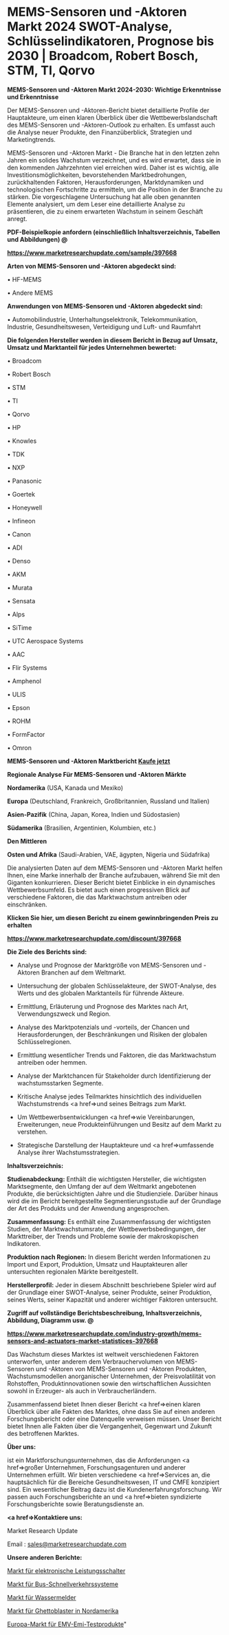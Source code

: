 # MEMS-Sensoren und -Aktoren Markt 2024 SWOT-Analyse, Schlüsselindikatoren, Prognose bis 2030 | Broadcom, Robert Bosch, STM, TI, Qorvo

<strong>MEMS-Sensoren und -Aktoren Markt 2024-2030: Wichtige Erkenntnisse und Erkenntnisse</strong>

Der MEMS-Sensoren und -Aktoren-Bericht bietet detaillierte Profile der Hauptakteure, um einen klaren Überblick über die Wettbewerbslandschaft des MEMS-Sensoren und -Aktoren-Outlook zu erhalten. Es umfasst auch die Analyse neuer Produkte, den Finanzüberblick, Strategien und Marketingtrends.

MEMS-Sensoren und -Aktoren Markt - Die Branche hat in den letzten zehn Jahren ein solides Wachstum verzeichnet, und es wird erwartet, dass sie in den kommenden Jahrzehnten viel erreichen wird. Daher ist es wichtig, alle Investitionsmöglichkeiten, bevorstehenden Marktbedrohungen, zurückhaltenden Faktoren, Herausforderungen, Marktdynamiken und technologischen Fortschritte zu ermitteln, um die Position in der Branche zu stärken. Die vorgeschlagene Untersuchung hat alle oben genannten Elemente analysiert, um dem Leser eine detaillierte Analyse zu präsentieren, die zu einem erwarteten Wachstum in seinem Geschäft anregt.



<strong><b>PDF-Beispielkopie anfordern (einschließlich Inhaltsverzeichnis, Tabellen und Abbildungen) @ </b></strong>

<strong><a href=https://www.marketresearchupdate.com/sample/397668>

<strong>https://www.marketresearchupdate.com/sample/397668</u></a></strong></strong>



<strong>Arten von MEMS-Sensoren und -Aktoren abgedeckt sind:</strong>

• HF-MEMS

• Andere MEMS



<strong>Anwendungen von MEMS-Sensoren und -Aktoren abgedeckt sind:</strong>

• Automobilindustrie, Unterhaltungselektronik, Telekommunikation, Industrie, Gesundheitswesen, Verteidigung und Luft- und Raumfahrt



<strong>Die folgenden Hersteller werden in diesem Bericht in Bezug auf Umsatz, Umsatz und Marktanteil für jedes Unternehmen bewertet:</strong>

• Broadcom

• Robert Bosch

• STM

• TI

• Qorvo

• HP

• Knowles

• TDK

• NXP

• Panasonic

• Goertek

• Honeywell

• Infineon

• Canon

• ADI

• Denso

• AKM

• Murata

• Sensata

• Alps

• SiTime

• UTC Aerospace Systems

• AAC

• Flir Systems

• Amphenol

• ULIS

• Epson

• ROHM

• FormFactor

• Omron



<strong>MEMS-Sensoren und -Aktoren Marktbericht <a href=https://www.marketresearchupdate.com/buynow/397668>Kaufe jetzt</a></strong>



<strong>Regionale Analyse Für MEMS-Sensoren und -Aktoren Märkte</strong>



<strong>Nordamerika</strong> (USA, Kanada und Mexiko)



<strong>Europa</strong> (Deutschland, Frankreich, Großbritannien, Russland und Italien)



<strong>Asien-Pazifik</strong> (China, Japan, Korea, Indien und Südostasien)



<strong>Südamerika</strong> (Brasilien, Argentinien, Kolumbien, etc.)



<strong>Den Mittleren</strong> 

<strong>Osten und Afrika</strong> (Saudi-Arabien, VAE, ägypten, Nigeria und Südafrika)

Die analysierten Daten auf dem MEMS-Sensoren und -Aktoren Markt helfen Ihnen, eine Marke innerhalb der Branche aufzubauen, während Sie mit den Giganten konkurrieren. Dieser Bericht bietet Einblicke in ein dynamisches Wettbewerbsumfeld. Es bietet auch einen progressiven Blick auf verschiedene Faktoren, die das Marktwachstum antreiben oder einschränken.



<strong>Klicken Sie hier, um diesen Bericht zu einem gewinnbringenden Preis zu erhalten
</strong>

<strong><a href=https://www.marketresearchupdate.com/discount/397668>https://www.marketresearchupdate.com/discount/397668</b></u></strong></a>



<strong>Die Ziele des Berichts sind:</strong>

- Analyse und Prognose der Marktgröße von MEMS-Sensoren und -Aktoren Branchen auf dem Weltmarkt.

- Untersuchung der globalen Schlüsselakteure, der SWOT-Analyse, des Werts und des globalen Marktanteils für führende Akteure.

- Ermittlung, Erläuterung und Prognose des Marktes nach Art, Verwendungszweck und Region.

- Analyse des Marktpotenzials und -vorteils, der Chancen und Herausforderungen, der Beschränkungen und Risiken der globalen Schlüsselregionen.

- Ermittlung wesentlicher Trends und Faktoren, die das Marktwachstum antreiben oder hemmen.

- Analyse der Marktchancen für Stakeholder durch Identifizierung der wachstumsstarken Segmente.

- Kritische Analyse jedes Teilmarktes hinsichtlich des individuellen Wachstumstrends <a href=>und</a> seines Beitrags zum Markt.

- Um Wettbewerbsentwicklungen <a href=>wie</a> Vereinbarungen, Erweiterungen, neue Produkteinführungen und Besitz auf dem Markt zu verstehen.

- Strategische Darstellung der Hauptakteure und <a href=>umfas</a>sende Analyse ihrer Wachstumsstrategien.



<strong>Inhaltsverzeichnis:</strong>



<strong>Studienabdeckung:</strong> Enthält die wichtigsten Hersteller, die wichtigsten Marktsegmente, den Umfang der auf dem Weltmarkt angebotenen Produkte, die berücksichtigten Jahre und die Studienziele. Darüber hinaus wird die im Bericht bereitgestellte Segmentierungsstudie auf der Grundlage der Art des Produkts und der Anwendung angesprochen.



<strong>Zusammenfassung:</strong> Es enthält eine Zusammenfassung der wichtigsten Studien, der Marktwachstumsrate, der Wettbewerbsbedingungen, der Markttreiber, der Trends und Probleme sowie der makroskopischen Indikatoren.



<strong>Produktion nach Regionen:</strong> In diesem Bericht werden Informationen zu Import und Export, Produktion, Umsatz und Hauptakteuren aller untersuchten regionalen Märkte bereitgestellt.



<strong>Herstellerprofil:</strong> Jeder in diesem Abschnitt beschriebene Spieler wird auf der Grundlage einer SWOT-Analyse, seiner Produkte, seiner Produktion, seines Werts, seiner Kapazität und anderer wichtiger Faktoren untersucht.



<strong><b>Zugriff auf vollständige Berichtsbeschreibung, Inhaltsverzeichnis, Abbildung, Diagramm usw. @ </b></strong>

<strong><a href=https://www.marketresearchupdate.com/industry-growth/mems-sensors-and-actuators-market-statistices-397668>https://www.marketresearchupdate.com/industry-growth/mems-sensors-and-actuators-market-statistices-397668</a></strong>

Das Wachstum dieses Marktes ist weltweit verschiedenen Faktoren unterworfen, unter anderem dem Verbrauchervolumen von MEMS-Sensoren und -Aktoren von MEMS-Sensoren und -Aktoren Produkten, Wachstumsmodellen anorganischer Unternehmen, der Preisvolatilität von Rohstoffen, Produktinnovationen sowie den wirtschaftlichen Aussichten sowohl in Erzeuger- als auch in Verbraucherländern.

Zusammenfassend bietet Ihnen dieser Bericht <a href=>einen</a> klaren Überblick über alle Fakten des Marktes, ohne dass Sie auf einen anderen Forschungsbericht oder eine Datenquelle verweisen müssen. Unser Bericht bietet Ihnen alle Fakten über die Vergangenheit, Gegenwart und Zukunft des betroffenen Marktes.



<strong>Über uns:</strong>

 ist ein Marktforschungsunternehmen, das die Anforderungen <a href=>großer</a> Unternehmen, Forschungsagenturen und anderer Unternehmen erfüllt. Wir bieten verschiedene <a href=>Services</a> an, die hauptsächlich für die Bereiche Gesundheitswesen, IT und CMFE konzipiert sind. Ein wesentlicher Beitrag dazu ist die Kundenerfahrungsforschung. Wir passen auch Forschungsberichte an und <a href=>bieten</a> syndizierte Forschungsberichte sowie Beratungsdienste an.



<strong><a href=>Kontaktiere uns:</a></strong>

Market Research Update

Email : sales@marketresearchupdate.com



<strong>Unsere anderen Berichte:</strong>

<a href=https://www.linkedin.com/pulse/electronic-circuit-breaker-market-expects-see>Markt für elektronische Leistungsschalter</a>

<a href=https://www.linkedin.com/pulse/bus-rapid-transport-systems-market-size-trends>Markt für Bus-Schnellverkehrssysteme</a>

<a href=https://www.linkedin.com/pulse/water-alarms-market-2023-remarking-enormous>Markt für Wassermelder</a>

<a href=https://www.linkedin.com/pulse/north-america-boom-boxes-market-2023-pointing>Markt für Ghettoblaster in Nordamerika</a>

<a href=https://www.linkedin.com/pulse/europe-emc-emi-testing-products-market-igazc/>Europa-Markt für EMV-Emi-Testprodukte</a>"
